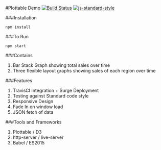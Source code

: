 #Plottable Demo [![Build Status](https://travis-ci.org/tongrhj/plottable-demo.svg?branch=master)](https://travis-ci.org/tongrhj/plottable-demo) [![js-standard-style](https://img.shields.io/badge/code%20style-standard-brightgreen.svg)](http://standardjs.com/)

###Installation
```
npm install
```

###To Run
```
npm start
```

###Contains
1. Bar Stack Graph showing total sales over time
2. Three flexible layout graphs showing sales of each region over time

###Features
1. TravisCI Integration + Surge Deployment
2. Testing against Standard code style
3. Responsive Design
4. Fade In on window load
5. JSON fetch of data

###Tools and Frameworks
1. Plottable / D3
2. http-server / live-server
3. Babel / ES2015
